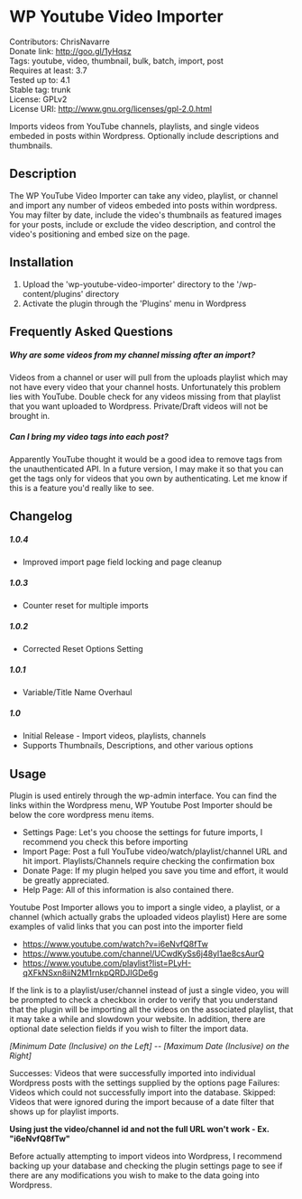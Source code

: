 # WP Youtube Video Importer #
Contributors: ChrisNavarre  
Donate link: http://goo.gl/1yHqsz  
Tags: youtube, video, thumbnail, bulk, batch, import, post  
Requires at least: 3.7  
Tested up to: 4.1  
Stable tag: trunk  
License: GPLv2  
License URI: http://www.gnu.org/licenses/gpl-2.0.html  

Imports videos from YouTube channels, playlists, and single videos embeded in posts within Wordpress. Optionally include
descriptions and thumbnails.

## Description ##

The WP YouTube Video Importer can take any video, playlist, or channel and import any number of videos
embeded into posts within wordpress. You may filter by date, include the video's thumbnails as featured
images for your posts, include or exclude the video description, and control the video's positioning and
embed size on the page.

## Installation ##

1. Upload the 'wp-youtube-video-importer' directory to the '/wp-content/plugins' directory
2. Activate the plugin through the 'Plugins' menu in Wordpress

## Frequently Asked Questions ##

##### Why are some videos from my channel missing after an import? #####

Videos from a channel or user will pull from the uploads playlist which
may not have every video that your channel hosts. Unfortunately this problem
lies with YouTube. Double check for any videos missing
from that playlist that you want uploaded to Wordpress. 
Private/Draft videos will not be brought in.

##### Can I bring my video tags into each post? #####

Apparently YouTube thought it would be a good idea to remove
tags from the unauthenticated API. In a future version, I may
make it so that you can get the tags only for videos that you
own by authenticating. Let me know if this is a feature you'd
really like to see.

## Changelog ##
##### 1.0.4 #####
- Improved import page field locking and page cleanup

##### 1.0.3 #####
- Counter reset for multiple imports

##### 1.0.2 #####
* Corrected Reset Options Setting

##### 1.0.1 #####
* Variable/Title Name Overhaul

##### 1.0 #####
* Initial Release - Import videos, playlists, channels
* Supports Thumbnails, Descriptions, and other various options

## Usage ##

Plugin is used entirely through the wp-admin interface. You can find
the links within the Wordpress menu, WP Youtube Post Importer should
be below the core wordpress menu items.

+ Settings Page: Let's you choose the settings for future imports, I recommend you check this before importing
+ Import Page: Post a full YouTube video/watch/playlist/channel URL and hit import. Playlists/Channels require checking the confirmation box
+ Donate Page: If my plugin helped you save you time and effort, it would be greatly appreciated.
+ Help Page: All of this information is also contained there.

Youtube Post Importer allows you to import a single video, a playlist, or a channel (which actually grabs the uploaded videos playlist)
Here are some examples of valid links that you can post into the importer field

+ https://www.youtube.com/watch?v=i6eNvfQ8fTw
+ https://www.youtube.com/channel/UCwdKySs6j48yl1ae8csAurQ
+ https://www.youtube.com/playlist?list=PLyH-qXFkNSxn8iiN2M1rnkpQRDJIGDe6g

If the link is to a playlist/user/channel instead of just a single video, you will be prompted to check a checkbox in order 
to verify that you understand that the plugin will be importing all the videos on the associated playlist, that it may take a 
while and slowdown your website. In addition, there are optional date selection fields if you wish to filter the import data.

*[Minimum Date (Inclusive) on the Left] -- [Maximum Date (Inclusive) on the Right]*

Successes:	Videos that were successfully imported into individual Wordpress posts 
		with the settings supplied by the options page
Failures:	Videos which could not successfully import into the database.
Skipped:	Videos that were ignored during the import because of a date filter that
		shows up for playlist imports.

**Using just the video/channel id and not the full URL won't work - Ex. "i6eNvfQ8fTw"**

Before actually attempting to import videos into Wordpress, I recommend backing up your database and checking the plugin 
settings page to see if there are any modifications you wish to make to the data going into Wordpress.
